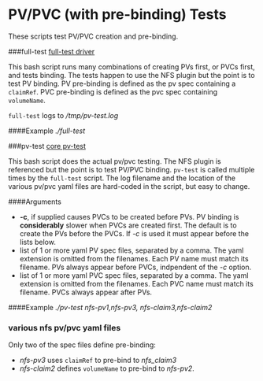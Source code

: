# PV/PVC (with pre-binding) Tests
These scripts test PV/PVC creation and pre-binding.  

###full-test
[full-test driver](full-test)

This bash script runs many combinations of creating PVs first, or PVCs first, and tests binding. The tests happen to use the NFS plugin but the point is to test PV binding.  PV pre-binding is defined as the pv spec containing a `claimRef`. PVC pre-binding is defined as the pvc spec containing `volumeName`.

`full-test` logs to _/tmp/pv-test.log_

####Example
_./full-test_

###pv-test
[core pv-test](pv-test)

This bash script does the actual pv/pvc testing. The NFS plugin is referenced but the point is to test PV/PVC binding. `pv-test` is called multiple times by the `full-test` script. The log filename and the location of the various pv/pvc yaml files are hard-coded in the script, but easy to change.

####Arguments
* **-c**, if supplied causes PVCs to be created before PVs. PV binding is **considerably** slower when PVCs are created first. The default is to create the PVs before the PVCs. If _-c_ is used it must appear before the lists below.
* list of 1 or more yaml PV spec files, separated by a comma. The yaml extension is omitted from the filenames. Each PV name must match its filename. PVs always appear before PVCs, indpendent of the _-c_ option.
* list of 1 or more yaml PVC spec files, separated by a comma. The yaml extension is omitted from the filenames. Each PVC name must match its filename. PVCs always appear after PVs.

####Example
_./pv-test nfs-pv1,nfs-pv3, nfs-claim3,nfs-claim2_

### various nfs pv/pvc yaml files
Only two of the spec files define pre-binding:

* _nfs-pv3_ uses `claimRef` to pre-bind to _nfs_claim3_
* _nfs-claim2_ defines `volumeName` to pre-bind to _nfs-pv2_.
